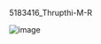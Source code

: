  5183416\_Thrupthi-M-R

<img src="https://github.com/ThrupthiMR/5183416\_Thrupthi-M-R/blob/main/SDCL/Agile%20for%20beginners.png" alt="image">



